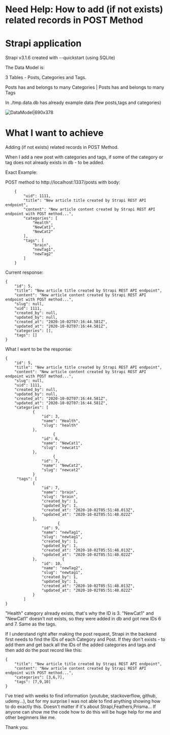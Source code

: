 # Need Help: How to add (if not exists) related records in POST Method
 
# Strapi application

Strapi v3.1.6 created with --quickstart (using SQLite)

The Data Model is:

3 Tables - Posts, Categories and Tags.

Posts has and belongs to many Categories | 
Posts has and belongs to many Tags

In ./tmp.data.db has already example data (few posts,tags and categories)

![DataModel|690x378](https://strapi-discourse-prod.s3.dualstack.us-west-2.amazonaws.com/uploads/original/1X/a7c1b3290d9a2ef7d6c0aa0b0bbc3a6b2bfe7035.png) 

# What I want to achieve

Adding (if not exists) related records in POST Method.

When I add a new post with categories and tags, if some of the category or tag does not already exists in db - to be added.

Exact Example:

POST method to http://localhost:1337/posts with body:

```
    {
        "uid": 1111,
        "title": "New article title created by Strapi REST API endpoint",
        "content": "New article content created by Strapi REST API endpoint with POST method...",
        "categories": [
            "Health",
            "NewCat1",
            "NewCat2"
        ],
        "tags": [
            "brain",
            "newTag1",
            "newTag2"
        ]
    }
```

Current response:

```
{
    "id": 5,
    "title": "New article title created by Strapi REST API endpoint",
    "content": "New article content created by Strapi REST API endpoint with POST method...",
    "slug": null,
    "uid": 1111,
    "created_by": null,
    "updated_by": null,
    "created_at": "2020-10-02T07:16:44.581Z",
    "updated_at": "2020-10-02T07:16:44.581Z",
    "categories": [],
    "tags": []
}
```

What I want to be the response:

```
{
    "id": 5,
    "title": "New article title created by Strapi REST API endpoint",
    "content": "New article content created by Strapi REST API endpoint with POST method...",
    "slug": null,
    "uid": 1111,
    "created_by": null,
    "updated_by": null,
    "created_at": "2020-10-02T07:16:44.581Z",
    "updated_at": "2020-10-02T07:16:44.581Z",
    "categories": [
            {
                "id": 3,
                "name": "Health",
                "slug": "health"
            },
                     {
                "id": 6,
                "name": "NewCat1",
                "slug": "newcat1"
            },
                     {
                "id": 7,
                "name": "NewCat2",
                "slug": "newcat2"
            }
     "tags": [
            {
                "id": 7,
                "name": "brain",
                "slug": "brain",
                "created_by": 1,
                "updated_by": 1,
                "created_at": "2020-10-02T05:51:48.013Z",
                "updated_at": "2020-10-02T05:51:48.022Z"
            },
                       {
                "id": 9,
                "name": "newTag1",
                "slug": "newtag1",
                "created_by": 1,
                "updated_by": 1,
                "created_at": "2020-10-02T05:51:48.013Z",
                "updated_at": "2020-10-02T05:51:48.022Z"
            },           {
                "id": 10,
                "name": "newTag2",
                "slug": "newtag1",
                "created_by": 1,
                "updated_by": 1,
                "created_at": "2020-10-02T05:51:48.013Z",
                "updated_at": "2020-10-02T05:51:48.022Z"
            }
        ]
}
```
"Health" category already exists, that's why the ID is 3. "NewCat1" and "NewCat1" doesn't not exists, so they were added in db and got new IDs 6 and 7.
Same as the tags.

If I understand right after making the post request, Strapi in the backend first needs to find the IDs of each Category and Post. If they don't exists - to add them and get back all the IDs of the added categories and tags and then add do the post record like this:

```
{
    "title": "New article title created by Strapi REST API endpoint",
    "content": "New article content created by Strapi REST API endpoint with POST method...",
    "categories": [3,6,7],
    "tags": [7,9,10]
}
```

I've tried with weeks to find information (youtube, stackoverflow, github, udemy...), but for my surprise I was not able to find anything showing how to do exactly this. Doesn't matter if it's about Strapi,Feathers,Prisma... If anyone can show me the code how to do this will be huge help for me and other beginners like me.

Thank you.
